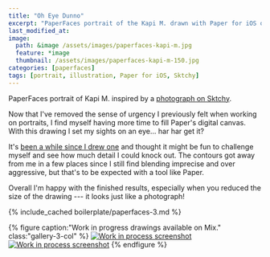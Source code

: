 ```yaml
---
title: "Oh Eye Dunno"
excerpt: "PaperFaces portrait of the Kapi M. drawn with Paper for iOS on an iPad."
last_modified_at: 
image: 
  path: &image /assets/images/paperfaces-kapi-m.jpg 
  feature: *image
  thumbnail: /assets/images/paperfaces-kapi-m-150.jpg
categories: [paperfaces]
tags: [portrait, illustration, Paper for iOS, Sktchy]
---
```


PaperFaces portrait of Kapi M. inspired by a [photograph on Sktchy](https://sktchy.com/udfGaD).

Now that I've removed the sense of urgency I previously felt when working on portraits, I find myself having more time to fill Paper's digital canvas. With this drawing I set my sights on an eye... har har get it?

It's [been a while since I drew one](/tag/eye/) and thought it might be fun to challenge myself and see how much detail I could knock out. The contours got away from me in a few places since I still find blending imprecise and over aggressive, but that's to be expected with a tool like Paper.

Overall I'm happy with the finished results, especially when you reduced the size of the drawing --- it looks just like a photograph!

{% include_cached boilerplate/paperfaces-3.md %}

{% figure caption:"Work in progress drawings available on Mix." class:"gallery-3-col" %}
  <a href="https://mix.fiftythree.com/11098-Michael-Rose/2075207"><img src="/assets/images/paperfaces-kalani-o-process-1-600.jpg" alt="Work in process screenshot"></a>
  <a href="https://mix.fiftythree.com/11098-Michael-Rose/2086067"><img src="/assets/images/paperfaces-kalani-o-process-2-600.jpg" alt="Work in process screenshot"></a>
  {% endfigure %}
